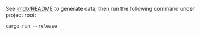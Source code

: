 See [imdb/README](./imdb/README) to generate data, then run the following command under project root:

```
cargo run --release
```
